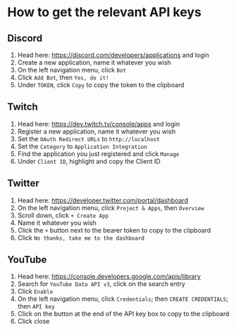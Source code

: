 # How to get the relevant API keys

## Discord

1. Head here: https://discord.com/developers/applications and login
2. Create a new application, name it whatever you wish
3. On the left navigation menu, click `Bot`
4. Click `Add Bot`, then `Yes, do it!`
5. Under `TOKEN`, click `Copy` to copy the token to the clipboard

## Twitch

1. Head here: https://dev.twitch.tv/console/apps and login
2. Register a new application, name it whatever you wish
3. Set the `OAuth Redirect URLs` to `http://localhost`
4. Set the `Category` to `Application Integration`
5. Find the application you just registered and click `Manage`
6. Under `Client ID`, highlight and copy the Client ID

## Twitter

1. Head here: https://developer.twitter.com/portal/dashboard
2. On the left navigation menu, click `Project & Apps`, then `Overview`
3. Scroll down, click `+ Create App`
4. Name it whatever you wish
5. Click the `+` button next to the bearer token to copy to the clipboard
6. Click `No thanks, take me to the dashboard`

## YouTube

1. Head here: https://console.developers.google.com/apis/library
2. Search for `YouTube Data API v3`, click on the search entry
3. Click `Enable`
4. On the left navigation menu, click `Credentials`; then `CREATE CREDENTIALS`; then `API key`
5. Click on the button at the end of the API key box to copy to the clipboard
6. Click close
